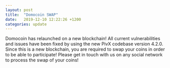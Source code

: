 ```yaml
---
layout: post
title:  "Domocoin SWAP"
date:   2019-12-10 12:22:26 +1200
categories: update
---
```

Domocoin has relaunched on a new blockchain! All current vulnerabilities and issues have been fixed by using the new PivX codebase version 4.2.0. Since this is a new blockchain, you are required to swap your coins in order to be able to participate! Please get in touch with us on any social network to process the swap of your coins!
